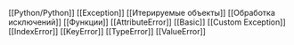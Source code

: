 [[Python/Python]]
[[Exception]]
[[Итерируемые объекты]]
[[Обработка исключений]]
[[Функции]]
[[AttributeError]]
[[Basic]]
[[Custom Exception]]
[[IndexError]]
[[KeyError]]
[[TypeError]]
[[ValueError]]